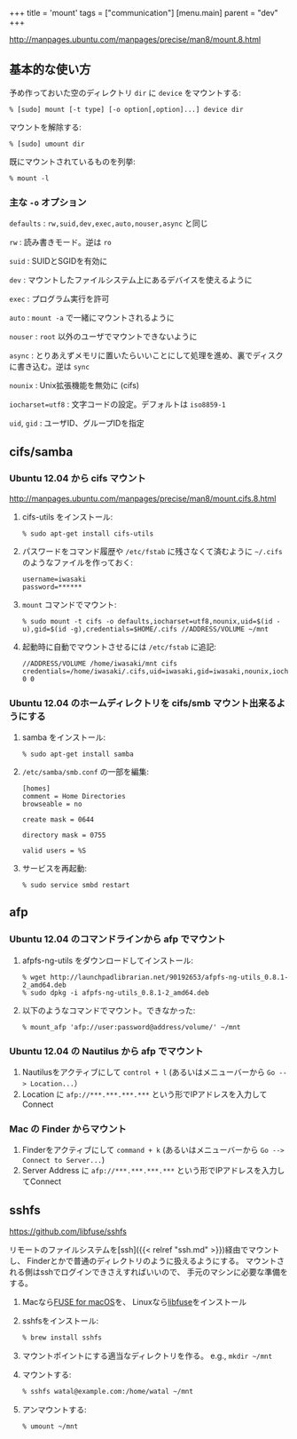 +++
title = 'mount'
tags = ["communication"]
[menu.main]
  parent = "dev"
+++

<http://manpages.ubuntu.com/manpages/precise/man8/mount.8.html>

## 基本的な使い方

予め作っておいた空のディレクトリ `dir` に `device` をマウントする:

    % [sudo] mount [-t type] [-o option[,option]...] device dir

マウントを解除する:

    % [sudo] umount dir

既にマウントされているものを列挙:

    % mount -l

### 主な `-o` オプション

`defaults`
:   `rw,suid,dev,exec,auto,nouser,async` と同じ

`rw`
:   読み書きモード。逆は `ro`

`suid`
:   SUIDとSGIDを有効に

`dev`
:   マウントしたファイルシステム上にあるデバイスを使えるように

`exec`
:   プログラム実行を許可

`auto`
:   `mount -a` で一緒にマウントされるように

`nouser`
:   `root` 以外のユーザでマウントできないように

`async`
:   とりあえずメモリに置いたらいいことにして処理を進め、裏でディスクに書き込む。逆は `sync`

`nounix`
:   Unix拡張機能を無効に (cifs)

`iocharset=utf8`
:   文字コードの設定。デフォルトは `iso8859-1`

`uid`, `gid`
:   ユーザID、グループIDを指定

## cifs/samba

### Ubuntu 12.04 から cifs マウント

<http://manpages.ubuntu.com/manpages/precise/man8/mount.cifs.8.html>

1.  cifs-utils をインストール:

        % sudo apt-get install cifs-utils

2.  パスワードをコマンド履歴や `/etc/fstab` に残さなくて済むように
    `~/.cifs` のようなファイルを作っておく:

        username=iwasaki
        password=******

3.  `mount` コマンドでマウント:

        % sudo mount -t cifs -o defaults,iocharset=utf8,nounix,uid=$(id -u),gid=$(id -g),credentials=$HOME/.cifs //ADDRESS/VOLUME ~/mnt

4.  起動時に自動でマウントさせるには `/etc/fstab` に追記:

        //ADDRESS/VOLUME /home/iwasaki/mnt cifs credentials=/home/iwasaki/.cifs,uid=iwasaki,gid=iwasaki,nounix,iocharset=utf8,defaults 0 0

### Ubuntu 12.04 のホームディレクトリを cifs/smb マウント出来るようにする

1.  samba をインストール:

        % sudo apt-get install samba

2.  `/etc/samba/smb.conf` の一部を編集:

        [homes]
        comment = Home Directories
        browseable = no

        create mask = 0644

        directory mask = 0755

        valid users = %S

3.  サービスを再起動:

        % sudo service smbd restart

## afp

### Ubuntu 12.04 のコマンドラインから afp でマウント

1.  afpfs-ng-utils をダウンロードしてインストール:

        % wget http://launchpadlibrarian.net/90192653/afpfs-ng-utils_0.8.1-2_amd64.deb
        % sudo dpkg -i afpfs-ng-utils_0.8.1-2_amd64.deb

2.  以下のようなコマンドでマウント。できなかった:

        % mount_afp 'afp://user:password@address/volume/' ~/mnt

### Ubuntu 12.04 の Nautilus から afp でマウント

1.  Nautilusをアクティブにして `control + l`
    (あるいはメニューバーから `Go --> Location...`）
2.  Location に `afp://***.***.***.***` という形でIPアドレスを入力してConnect

### Mac の Finder からマウント

1.  Finderをアクティブにして `command + k`
    (あるいはメニューバーから `Go --> Connect to Server...`)
2.  Server Address に `afp://***.***.***.***` という形でIPアドレスを入力してConnect


## sshfs

https://github.com/libfuse/sshfs

リモートのファイルシステムを[ssh]({{< relref "ssh.md" >}})経由でマウントし、
Finderとかで普通のディレクトリのように扱えるようにする。
マウントされる側はsshでログインできさえすればいいので、
手元のマシンに必要な準備をする。

1.  Macなら[FUSE for macOS](https://osxfuse.github.io/)を、
    Linuxなら[libfuse](https://github.com/libfuse/libfuse)をインストール

1.  sshfsをインストール:
    ```sh
    % brew install sshfs
    ```

1.  マウントポイントにする適当なディレクトリを作る。
    e.g., `mkdir ~/mnt`

1.  マウントする:
    ```sh
    % sshfs watal@example.com:/home/watal ~/mnt
    ```

1.  アンマウントする:
    ```sh
    % umount ~/mnt
    ```
